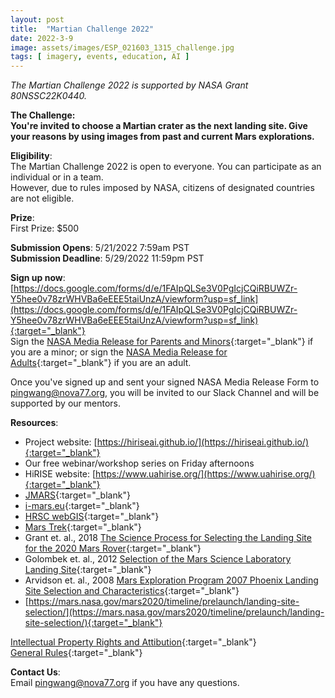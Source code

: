 ```yaml
---
layout: post
title:  "Martian Challenge 2022"  
date: 2022-3-9  
image: assets/images/ESP_021603_1315_challenge.jpg  
tags: [ imagery, events, education, AI ]
---
```


*The Martian Challenge 2022 is supported by NASA Grant 80NSSC22K0440.*

**The Challenge:**  
**You're invited to choose a Martian crater as the next landing site. Give your reasons by using images from past and current Mars explorations.**  

**Eligibility**:  
The Martian Challenge 2022 is open to everyone. You can participate as an individual or in a team.    
However, due to rules imposed by NASA, citizens of designated countries are not eligible.  

**Prize**:  
First Prize: $500  

**Submission Opens**: 5/21/2022 7:59am PST  
**Submission Deadline**: 5/29/2022 11:59pm PST  

**Sign up now**:  
[https://docs.google.com/forms/d/e/1FAIpQLSe3V0PgIcjCQiRBUWZr-Y5hee0v78zrWHVBa6eEEE5taiUnzA/viewform?usp=sf_link](https://docs.google.com/forms/d/e/1FAIpQLSe3V0PgIcjCQiRBUWZr-Y5hee0v78zrWHVBa6eEEE5taiUnzA/viewform?usp=sf_link){:target="_blank"}  
Sign the [NASA Media Release for Parents and Minors](https://drive.google.com/file/d/1-g2IpDTIaOEPmSwG_QyQtxADubgEdbnc/view?usp=sharing){:target="_blank"} if you are a minor; or sign the [NASA Media Release for Adults](https://drive.google.com/file/d/1FRfAGDAfHXiPHfy3X-SwTvCkgJZZmEkG/view?usp=sharing){:target="_blank"} if you are an adult.  

Once you've signed up and sent your signed NASA Media Release Form to pingwang@nova77.org, you will be invited to our Slack Channel and will be supported by our mentors.  

**Resources**:
- Project website: [https://hiriseai.github.io/](https://hiriseai.github.io/){:target="_blank"}
- Our free webinar/workshop series on Friday afternoons
- HiRISE website: [https://www.uahirise.org/](https://www.uahirise.org/){:target="_blank"}
- [JMARS](https://jmars.asu.edu/){:target="_blank"}
- [i-mars.eu](http://i-mars.eu/){:target="_blank"}
- [HRSC webGIS](https://maps.planet.fu-berlin.de/#map=2/8242426.48/-458427.09){:target="_blank"}
- [Mars Trek](https://trek.nasa.gov/mars/#v=0.1&x=0&y=0&z=1&p=urn%3Aogc%3Adef%3Acrs%3AEPSG%3A%3A104905&d=&locale=&b=mars&e=-209.0039023513317%2C-118.82812278343165%2C209.0039023513317%2C118.82812278343165&sfz=&w=){:target="_blank"}
- Grant et. al., 2018 [The Science Process for Selecting the Landing Site for the 2020 Mars Rover](https://www.sciencedirect.com/science/article/abs/pii/S0032063318301077){:target="_blank"}
- Golombek et. al., 2012 [Selection of the Mars Science Laboratory Landing Site](https://link.springer.com/article/10.1007/s11214-012-9916-y){:target="_blank"}
- Arvidson et. al., 2008 [Mars Exploration Program 2007 Phoenix Landing Site Selection and Characteristics](https://agupubs.onlinelibrary.wiley.com/doi/full/10.1029/2007JE003021){:target="_blank"}
- [https://mars.nasa.gov/mars2020/timeline/prelaunch/landing-site-selection/](https://mars.nasa.gov/mars2020/timeline/prelaunch/landing-site-selection/){:target="_blank"}

[Intellectual Property Rights and Attibution](https://drive.google.com/file/d/1_ShWtcoqlKDwF5p--BFZVyit1NRdGBCM/view?usp=sharing){:target="_blank"}  
[General Rules](https://drive.google.com/file/d/1hdZIE4L6eCdbibZsSwBxt05h_4uoFc_I/view?usp=sharing){:target="_blank"}

**Contact Us**:  
Email pingwang@nova77.org if you have any questions. 





 